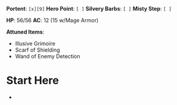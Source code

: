 **Portent**: `[x][9]`
**Hero Point**: `[ ]`
**Silvery Barbs**: `[ ]`
**Misty Step**: `[ ]`

**HP**: 56/56
**AC**: 12 (15 w/Mage Armor)

**Attuned Items**:
- Illusive Grimoire
- Scarf of Shielding
- Wand of Enemy Detection
# Start Here
- 